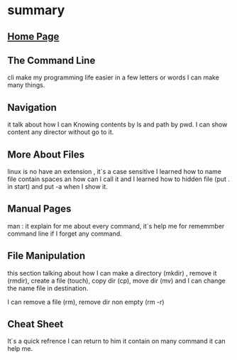 # summary
## [Home Page](/README.md)

## The Command Line
cli make my programming life easier in a few letters or words I can make many things.

## Navigation
it talk about how I can Knowing contents by ls and path by pwd.
I can show content any director without go to it.

## More About Files
linux is no have an extension , it`s a case sensitive
I learned how to name file contain spaces an how can I call it and I learned how to hidden file (put . in start) and put -a when I show it.

## Manual Pages
man : it explain for me about every command, it`s help me for rememmber command line if I forget any command.

## File Manipulation
this section talking about how I can make a directory (mkdir) , remove it (rmdir), create a file (touch), copy dir (cp), move dir (mv) and I can change the name file in destination.

I can remove a file (rm), remove dir non empty (rm -r)

## Cheat Sheet
It`s a quick refrence I can return to him it contain on many command it can help me.


